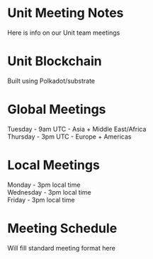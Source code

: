 # Unit Meeting Notes
Here is info on our Unit team meetings

# Unit Blockchain
Built using Polkadot/substrate

# Global Meetings 
Tuesday - 9am UTC - Asia + Middle East/Africa   
Thursday  - 3pm UTC - Europe + Americas

# Local Meetings
Monday - 3pm local time  
Wednesday - 3pm local time  
Friday - 3pm local time

# Meeting Schedule
Will fill standard meeting format here
